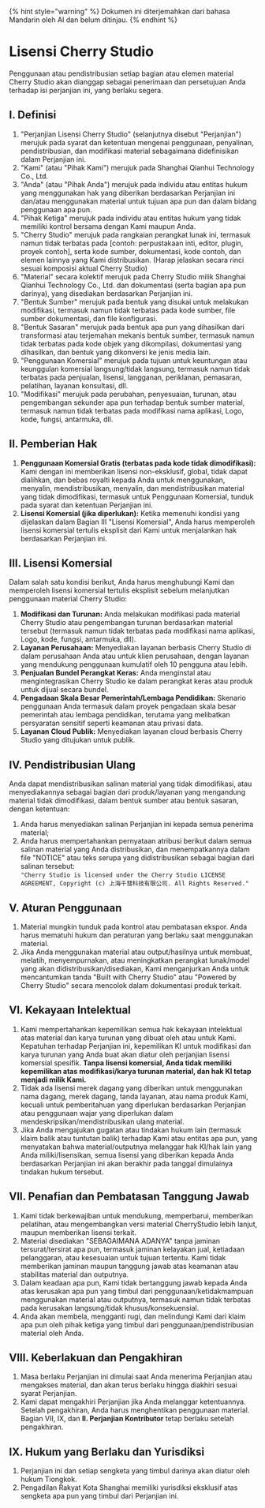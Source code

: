 
{% hint style="warning" %}
Dokumen ini diterjemahkan dari bahasa Mandarin oleh AI dan belum ditinjau.
{% endhint %}

# Lisensi Cherry Studio

Penggunaan atau pendistribusian setiap bagian atau elemen material Cherry Studio akan dianggap sebagai penerimaan dan persetujuan Anda terhadap isi perjanjian ini, yang berlaku segera.

## I. Definisi

1. "Perjanjian Lisensi Cherry Studio" (selanjutnya disebut "Perjanjian") merujuk pada syarat dan ketentuan mengenai penggunaan, penyalinan, pendistribusian, dan modifikasi material sebagaimana didefinisikan dalam Perjanjian ini.
2. "Kami" (atau "Pihak Kami") merujuk pada Shanghai Qianhui Technology Co., Ltd.
3. "Anda" (atau "Pihak Anda") merujuk pada individu atau entitas hukum yang menggunakan hak yang diberikan berdasarkan Perjanjian ini dan/atau menggunakan material untuk tujuan apa pun dan dalam bidang penggunaan apa pun.
4. "Pihak Ketiga" merujuk pada individu atau entitas hukum yang tidak memiliki kontrol bersama dengan Kami maupun Anda.
5. "Cherry Studio" merujuk pada rangkaian perangkat lunak ini, termasuk namun tidak terbatas pada [contoh: perpustakaan inti, editor, plugin, proyek contoh], serta kode sumber, dokumentasi, kode contoh, dan elemen lainnya yang Kami distribusikan. (Harap jelaskan secara rinci sesuai komposisi aktual Cherry Studio)
6. "Material" secara kolektif merujuk pada Cherry Studio milik Shanghai Qianhui Technology Co., Ltd. dan dokumentasi (serta bagian apa pun darinya), yang disediakan berdasarkan Perjanjian ini.
7. "Bentuk Sumber" merujuk pada bentuk yang disukai untuk melakukan modifikasi, termasuk namun tidak terbatas pada kode sumber, file sumber dokumentasi, dan file konfigurasi.
8. "Bentuk Sasaran" merujuk pada bentuk apa pun yang dihasilkan dari transformasi atau terjemahan mekanis bentuk sumber, termasuk namun tidak terbatas pada kode objek yang dikompilasi, dokumentasi yang dihasilkan, dan bentuk yang dikonversi ke jenis media lain.
9. "Penggunaan Komersial" merujuk pada tujuan untuk keuntungan atau keunggulan komersial langsung/tidak langsung, termasuk namun tidak terbatas pada penjualan, lisensi, langganan, periklanan, pemasaran, pelatihan, layanan konsultasi, dll.
10. "Modifikasi" merujuk pada perubahan, penyesuaian, turunan, atau pengembangan sekunder apa pun terhadap bentuk sumber material, termasuk namun tidak terbatas pada modifikasi nama aplikasi, Logo, kode, fungsi, antarmuka, dll.

## II. Pemberian Hak

1. **Penggunaan Komersial Gratis (terbatas pada kode tidak dimodifikasi):** Kami dengan ini memberikan lisensi non-eksklusif, global, tidak dapat dialihkan, dan bebas royalti kepada Anda untuk menggunakan, menyalin, mendistribusikan, menyalin, dan mendistribusikan material yang tidak dimodifikasi, termasuk untuk Penggunaan Komersial, tunduk pada syarat dan ketentuan Perjanjian ini.
2. **Lisensi Komersial (jika diperlukan):** Ketika memenuhi kondisi yang dijelaskan dalam Bagian III "Lisensi Komersial", Anda harus memperoleh lisensi komersial tertulis eksplisit dari Kami untuk menjalankan hak berdasarkan Perjanjian ini.

## III. Lisensi Komersial

Dalam salah satu kondisi berikut, Anda harus menghubungi Kami dan memperoleh lisensi komersial tertulis eksplisit sebelum melanjutkan penggunaan material Cherry Studio:

1. **Modifikasi dan Turunan:** Anda melakukan modifikasi pada material Cherry Studio atau pengembangan turunan berdasarkan material tersebut (termasuk namun tidak terbatas pada modifikasi nama aplikasi, Logo, kode, fungsi, antarmuka, dll).
2. **Layanan Perusahaan:** Menyediakan layanan berbasis Cherry Studio di dalam perusahaan Anda atau untuk klien perusahaan, dengan layanan yang mendukung penggunaan kumulatif oleh 10 pengguna atau lebih.
3. **Penjualan Bundel Perangkat Keras:** Anda menginstal atau mengintegrasikan Cherry Studio ke dalam perangkat keras atau produk untuk dijual secara bundel.
4. **Pengadaan Skala Besar Pemerintah/Lembaga Pendidikan:** Skenario penggunaan Anda termasuk dalam proyek pengadaan skala besar pemerintah atau lembaga pendidikan, terutama yang melibatkan persyaratan sensitif seperti keamanan atau privasi data.
5. **Layanan Cloud Publik:** Menyediakan layanan cloud berbasis Cherry Studio yang ditujukan untuk publik.

## IV. Pendistribusian Ulang

Anda dapat mendistribusikan salinan material yang tidak dimodifikasi, atau menyediakannya sebagai bagian dari produk/layanan yang mengandung material tidak dimodifikasi, dalam bentuk sumber atau bentuk sasaran, dengan ketentuan:

1. Anda harus menyediakan salinan Perjanjian ini kepada semua penerima material;
2. Anda harus mempertahankan pernyataan atribusi berikut dalam semua salinan material yang Anda distribusikan, dan menempatkannya dalam file "NOTICE" atau teks serupa yang didistribusikan sebagai bagian dari salinan tersebut:  
   `"Cherry Studio is licensed under the Cherry Studio LICENSE AGREEMENT, Copyright (c) 上海千彗科技有限公司. All Rights Reserved."`

## V. Aturan Penggunaan

1. Material mungkin tunduk pada kontrol atau pembatasan ekspor. Anda harus mematuhi hukum dan peraturan yang berlaku saat menggunakan material.
2. Jika Anda menggunakan material atau output/hasilnya untuk membuat, melatih, menyempurnakan, atau meningkatkan perangkat lunak/model yang akan didistribusikan/disediakan, Kami menganjurkan Anda untuk mencantumkan tanda "Built with Cherry Studio" atau "Powered by Cherry Studio" secara mencolok dalam dokumentasi produk terkait.

## VI. Kekayaan Intelektual

1. Kami mempertahankan kepemilikan semua hak kekayaan intelektual atas material dan karya turunan yang dibuat oleh atau untuk Kami. Kepatuhan terhadap Perjanjian ini, kepemilikan KI untuk modifikasi dan karya turunan yang Anda buat akan diatur oleh perjanjian lisensi komersial spesifik. **Tanpa lisensi komersial, Anda tidak memiliki kepemilikan atas modifikasi/karya turunan material, dan hak KI tetap menjadi milik Kami.**
2. Tidak ada lisensi merek dagang yang diberikan untuk menggunakan nama dagang, merek dagang, tanda layanan, atau nama produk Kami, kecuali untuk pemberitahuan yang diperlukan berdasarkan Perjanjian atau penggunaan wajar yang diperlukan dalam mendeskripsikan/mendistribusikan ulang material.
3. Jika Anda mengajukan gugatan atau tindakan hukum lain (termasuk klaim balik atau tuntutan balik) terhadap Kami atau entitas apa pun, yang menyatakan bahwa material/outputnya melanggar hak KI/hak lain yang Anda miliki/lisensikan, semua lisensi yang diberikan kepada Anda berdasarkan Perjanjian ini akan berakhir pada tanggal dimulainya tindakan hukum tersebut.

## VII. Penafian dan Pembatasan Tanggung Jawab

1. Kami tidak berkewajiban untuk mendukung, memperbarui, memberikan pelatihan, atau mengembangkan versi material CherryStudio lebih lanjut, maupun memberikan lisensi terkait.
2. Material disediakan "SEBAGAIMANA ADANYA" tanpa jaminan tersurat/tersirat apa pun, termasuk jaminan kelayakan jual, ketiadaan pelanggaran, atau kesesuaian untuk tujuan tertentu. Kami tidak memberikan jaminan maupun tanggung jawab atas keamanan atau stabilitas material dan outputnya.
3. Dalam keadaan apa pun, Kami tidak bertanggung jawab kepada Anda atas kerusakan apa pun yang timbul dari penggunaan/ketidakmampuan menggunakan material atau outputnya, termasuk namun tidak terbatas pada kerusakan langsung/tidak khusus/konsekuensial.
4. Anda akan membela, mengganti rugi, dan melindungi Kami dari klaim apa pun oleh pihak ketiga yang timbul dari penggunaan/pendistribusian material oleh Anda.

## VIII. Keberlakuan dan Pengakhiran

1. Masa berlaku Perjanjian ini dimulai saat Anda menerima Perjanjian atau mengakses material, dan akan terus berlaku hingga diakhiri sesuai syarat Perjanjian.
2. Kami dapat mengakhiri Perjanjian jika Anda melanggar ketentuannya. Setelah pengakhiran, Anda harus menghentikan penggunaan material. Bagian VII, IX, dan **II. Perjanjian Kontributor** tetap berlaku setelah pengakhiran.

## IX. Hukum yang Berlaku dan Yurisdiksi

1. Perjanjian ini dan setiap sengketa yang timbul darinya akan diatur oleh hukum Tiongkok.
2. Pengadilan Rakyat Kota Shanghai memiliki yurisdiksi eksklusif atas sengketa apa pun yang timbul dari Perjanjian ini.
